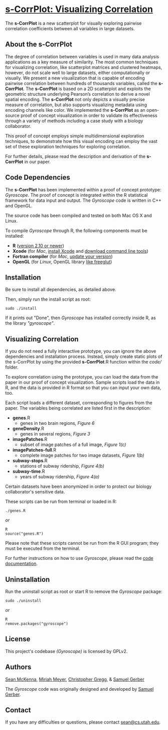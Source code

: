 [**s-CorrPlot**: Visualizing Correlation](http://mckennapsean.github.io/scorrplot)
==================================================================================

The **s-CorrPlot** is a new scatterplot for visually exploring pairwise correlation coefficients between all variables in large datasets.



About the **s-CorrPlot**
------------------------

The degree of correlation between variables is used in many data analysis applications as a key measure of similarity. The most common techniques for visualizing correlation, like scatterplot matrices and clustered heatmaps, however, do not scale well to large datasets, either computationally or visually. We present a new visualization that is capable of encoding pairwise correlation between hundreds of thousands variables, called the **s-CorrPlot**. The **s-CorrPlot** is based on a 2D scatterplot and exploits the geometric structure underlying Pearson’s correlation to derive a novel spatial encoding. The **s-CorrPlot** not only depicts a visually precise measure of correlation, but also supports visualizing metadata using encoding channels like color. We implemented the **s-CorrPlot** as an open-source proof of concept visualization in order to validate its effectiveness through a variety of methods including a case study with a biology collaborator.


This proof of concept employs simple multidimensional exploration techniques, to demonstrate how this visual encoding can employ the vast set of these exploration techniques for exploring correlation.

For further details, please read the description and derivation of the **s-CorrPlot** in our paper.



Code Dependencies
-----------------

The **s-CorrPlot** has been implemented within a proof of concept prototype: *Gyroscope*. The proof of concept is integrated within the R statistical framework for data input and output. The *Gyroscope* code is written in C++ and OpenGL.

The source code has been compiled and tested on both Mac OS X and Linux.

To compile *Gyroscope* through R, the following components must be installed:

-  **R** ([version 2.10 or newer](http://www.r-project.org/))
-  **Xcode** (for *Mac*, [install Xcode](https://developer.apple.com/xcode/) and [download command line tools](https://developer.apple.com/support/xcode/))
-  **Fortran compiler** (for *Mac*, [update your version](http://cran.r-project.org/bin/macosx/tools/))
-  **OpenGL** (for *Linux*, OpenGL library [like freeglut](http://freeglut.sourceforge.net/))



Installation
------------

Be sure to install all dependencies, as detailed above.

Then, simply run the install script as root:

    sudo ./install

If it prints out "Done", then *Gyroscope* has installed correctly inside R, as the library *"gyroscope"*.



Visualizing Correlation
-----------------------

If you do not need a fully interactive prototype, you can ignore the above dependencies and installation process. Instead, simply create static plots of the s-CorrPlot by using the provided **s-CorrPlot**.R function within the *code/* folder.

To explore correlation using the prototype, you can load the data from the paper in our proof of concept visualization.
Sample scripts load the data in R, and the data is provided in R format so that you can input your own data, too.

Each script loads a different dataset, corresponding to figures from the paper. The variables being correlated are listed first in the description:

-  **genes**.R
   -  genes in two brain regions, *Figure 6*
-  **geneDensity**.R
   -  genes in several regions, *Figure 3*
-  **imagePatches**.R
   -  subset of image patches of a full image, *Figure 1(c)*
-  **imagePatches-full**.R
   -  complete image patches for two image datasets, *Figure 1(b)*
-  **subway-stops**.R
   -  stations of subway ridership, *Figure 4(b)*
-  **subway-time**.R
   -  years of subway ridership, *Figure 4(a)*

Certain datasets have been anonymized in order to protect our biology collaborator's sensitive data.

These scripts can be run from terminal or loaded in R:

    ./genes.R

*or*

    R
    source("genes.R")

Please note that these scripts cannot be run from the R GUI program; they must be executed from the terminal.

For further instructions on how to use *Gyroscope*, please read the [code documentation](http://mckennapsean.github.io/scorrplot/documentation.html).



Uninstallation
--------------

Run the uninstall script as root or start R to remove the *Gyroscope* package:

    sudo ./uninstall

*or*

    R
    remove.packages("gyroscope")



License
-------

This project's codebase *(Gyroscope)* is licensed by GPLv2.



Authors
-------

[Sean McKenna](http://www.seanpmckenna.com/), [Miriah Meyer](http://www.cs.utah.edu/~miriah/), [Christopher Gregg](http://www.neuro.utah.edu/people/faculty/gregg.html), & [Samuel Gerber](http://www.math.duke.edu/~sgerber/)

The *Gyroscope* code was originally designed and developed by [Samuel Gerber](http://www.math.duke.edu/~sgerber/).



Contact
-------

If you have any difficulties or questions, please contact <sean@cs.utah.edu>.
